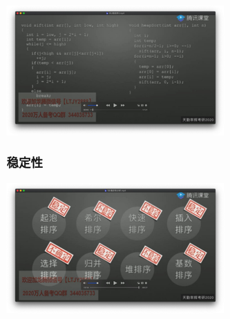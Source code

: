 ![堆排序Xnip2020-08-18_22-48-52.jpg](image/堆排序Xnip2020-08-18_22-48-52.jpg)




<h1>稳定性

![稳定性Xnip2020-08-21_23-30-28.jpg](image/稳定性Xnip2020-08-21_23-30-28.jpg)
